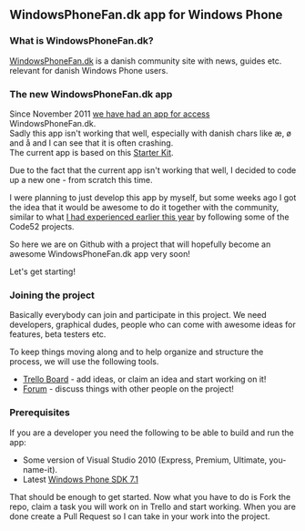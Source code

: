 ## WindowsPhoneFan.dk app for Windows Phone

### What is WindowsPhoneFan.dk?
[WindowsPhoneFan.dk](http://www.windowsphonefan.dk/) is a danish community site with news, guides etc. relevant for danish Windows Phone users.


### The new WindowsPhoneFan.dk app
Since November 2011 [we have had an app for access](http://www.windowsphone.com/da-dk/apps/e0b8225e-3a1c-4831-a2d6-8ef11bea9b76) WindowsPhoneFan.dk.   
Sadly this app isn't working that well, especially with danish chars like æ, ø and å and I can see that it is often crashing.   
The current app is based on this [Starter Kit](https://github.com/ChrisKoenig/Windows-Phone-Starter-Kit-for-WordPress).

Due to the fact that the current app isn't working that well, I decided to code up a new one - from scratch this time.   

I were planning to just develop this app by myself, but some weeks ago I got the idea that it would be awesome to do it together with the community, similar to what [I had experienced earlier this year](http://www.laumania.net/post/2012/04/07/Code52-social-coding-and-DVCS.aspx) by following some of the Code52 projects.

So here we are on Github with a project that will hopefully become an awesome WindowsPhoneFan.dk app very soon!

Let's get starting!

### Joining the project
Basically everybody can join and participate in this project. We need developers, graphical dudes, people who can come with awesome ideas for features, beta testers etc.  

To keep things moving along and to help organize and structure the process, we will use the following tools.

* [Trello Board](https://trello.com/board/windowsphonefan-dk-app/5008483f1b92f0641b4380ec) - add ideas, or claim an idea and start working on it!
* [Forum](http://www.windowsphonefan.dk/forum/viewforum.php?f=17) - discuss things with other people on the project!


### Prerequisites
If you are a developer you need the following to be able to build and run the app:

* Some version of Visual Studio 2010 (Express, Premium, Ultimate, you-name-it).
* Latest [Windows Phone SDK 7.1](http://create.msdn.com/en-us/resources/downloads)

That should be enough to get started. Now what you have to do is Fork the repo, claim a task you will work on in Trello and start working. When you are done create a Pull Request so I can take in your work into the project.